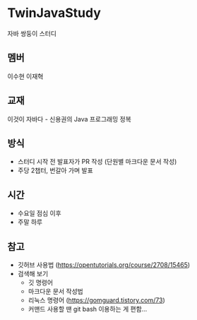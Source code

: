 # TwinJavaStudy
자바 쌍둥이 스터디

## 멤버
이수현
이재혁

## 교재
이것이 자바다 - 신용권의 Java 프로그래밍 정복

## 방식
- 스터디 시작 전 발표자가 PR 작성 (단원별 마크다운 문서 작성)
- 주당 2챕터, 번갈아 가며 발표

## 시간
- 수요일 점심 이후
- 주말 하루

## 참고
- 깃허브 사용법 (https://opentutorials.org/course/2708/15465)
- 검색해 보기
  - 깃 명령어
  - 마크다운 문서 작성법
  - 리눅스 명령어 (https://gomguard.tistory.com/73)
  - 커맨드 사용할 땐 git bash 이용하는 게 편함...
